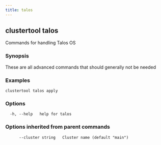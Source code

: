 ```yaml
---
title: talos
---
```

## clustertool talos

Commands for handling Talos OS

### Synopsis

These are all advanced commands that should generally not be needed

### Examples

```
clustertool talos apply
```

### Options

```
  -h, --help   help for talos
```

### Options inherited from parent commands

```
      --cluster string   Cluster name (default "main")
```
